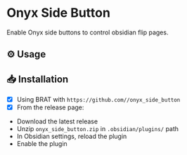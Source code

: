 # Onyx Side Button

Enable Onyx side buttons to control obsidian flip pages.

## ⚙️ Usage

## 📥 Installation

- [x] Using BRAT with `https://github.com//onyx_side_button`
- [x] From the release page:
- Download the latest release
- Unzip `onyx_side_button.zip` in `.obsidian/plugins/` path
- In Obsidian settings, reload the plugin
- Enable the plugin